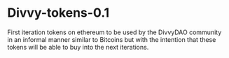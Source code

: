 # Divvy-tokens-0.1
First iteration tokens on ethereum to be used by the DivvyDAO community in an informal manner similar to Bitcoins but with the intention that these tokens will be able to buy into the next iterations.
